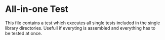 # All-in-one Test
This file contains a test which executes all single tests included in the single library directories. Usefull if everyting is assembled
and everything has to be tested at once.
